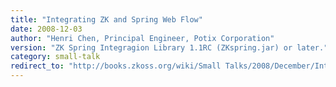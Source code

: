 ```yaml
---
title: "Integrating ZK and Spring Web Flow"
date: 2008-12-03
author: "Henri Chen, Principal Engineer, Potix Corporation"
version: "ZK Spring Integragion Library 1.1RC (ZKspring.jar) or later."
category: small-talk
redirect_to: "http://books.zkoss.org/wiki/Small Talks/2008/December/Integrating ZK and Spring Web Flow"
---
```

